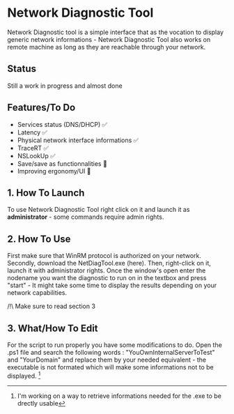 # **Network Diagnostic Tool**

Network Diagnostic tool is a simple interface that as the vocation to display generic network informations - Network Diagnostic Tool also works on remote machine as long as they are reachable through your network.

## Status

Still a work in progress and almost done

## Features/To Do

-  Services status (DNS/DHCP) ✅ 
-  Latency ✅ 
-  Physical network interface informations ✅ 
-  TraceRT ✅
-  NSLookUp ✅
-  Save/save as functionnalities 🔨
-  Improving ergonomy/UI 🔨

##  **1. How To Launch** 

To use Network Diagnostic Tool right click on it and launch it as **administrator** - some commands require admin rights. 

## **2. How To Use**

First make sure that WinRM protocol is authorized on your network. Secondly, download the NetDiagTool.exe (here). Then, right-click on it, launch it with administrator rights. Once the window's open enter the nodename you want the diagnostic to run on in the textbox and press "start" - It might take some time to display the results depending on your network capabilities.

/!\ Make sure to read section 3

## **3. What/How To Edit**

For the script to run properly you have some modifications to do. Open the .ps1 file and search the following words : "YouOwnInternalServerToTest" and "YourDomain" and replace them by your needed equivalent - the executable is not formated which will make some informations not to be displayed. [^1]

[^1]: I'm working on a way to retrieve informations needed for the .exe to be drectly usable

